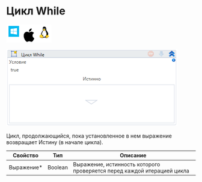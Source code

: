 # Цикл While

![](../../../resources/activities/basic/logic/image-100-1-1-1-1-1-1-1-2-82.png)

![](../../../resources/activities/basic/logic/image-58.png)

Цикл, продолжающийся, пока установленное в нем выражение возвращает Истину (в начале цикла).

| Свойство    | Тип     | Описание                                                                |
| ----------- | ------- | ----------------------------------------------------------------------- |
| Выражение\* | Boolean | Выражение, истинность которого проверяется перед каждой итерацией цикла |
